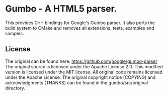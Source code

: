 # Gumbo - A HTML5 parser.
This provides C++ bindings for Google's Gumbo parser.
It also ports the build system to CMake and removes all extensions, tests, examples and samples.

## License
The original can be found here: https://github.com/google/gumbo-parser
The original source is licensed under the Apache License 2.0.
This modified version is licensed under the MIT license.
All original code remains licensed under the Apache License.
The original copyright notice (COPYING) and acknowledgments (THANKS) can be found in the gumbo/src/original directory.
